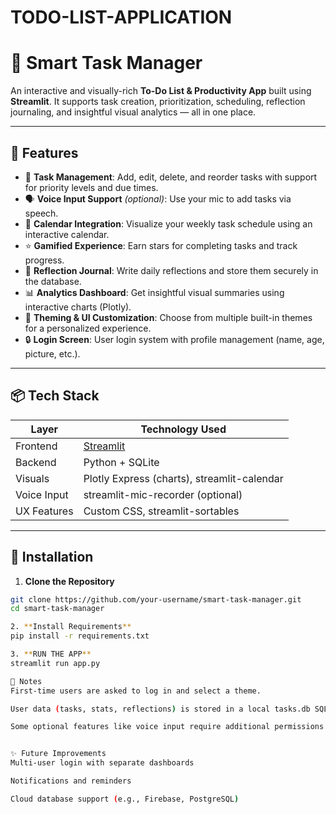 # TODO-LIST-APPLICATION
# 📝 Smart Task Manager

An interactive and visually-rich **To-Do List & Productivity App** built using **Streamlit**. It supports task creation, prioritization, scheduling, reflection journaling, and insightful visual analytics — all in one place.

---

## 🚀 Features

- 🎯 **Task Management**: Add, edit, delete, and reorder tasks with support for priority levels and due times.
- 🗣️ **Voice Input Support** *(optional)*: Use your mic to add tasks via speech.
- 📅 **Calendar Integration**: Visualize your weekly task schedule using an interactive calendar.
- ⭐ **Gamified Experience**: Earn stars for completing tasks and track progress.
- 🧠 **Reflection Journal**: Write daily reflections and store them securely in the database.
- 📊 **Analytics Dashboard**: Get insightful visual summaries using interactive charts (Plotly).
- 🎨 **Theming & UI Customization**: Choose from multiple built-in themes for a personalized experience.
- 🔒 **Login Screen**: User login system with profile management (name, age, picture, etc.).

---

## 📦 Tech Stack

| Layer        | Technology Used                             |
|--------------|----------------------------------------------|
| Frontend     | [Streamlit](https://streamlit.io)           |
| Backend      | Python + SQLite                             |
| Visuals      | Plotly Express (charts), streamlit-calendar |
| Voice Input  | streamlit-mic-recorder (optional)           |
| UX Features  | Custom CSS, streamlit-sortables             |

---

## 📁 Installation

1. **Clone the Repository**  
```bash
git clone https://github.com/your-username/smart-task-manager.git
cd smart-task-manager

2. **Install Requirements**
pip install -r requirements.txt

3. **RUN THE APP**
streamlit run app.py

📘 Notes
First-time users are asked to log in and select a theme.

User data (tasks, stats, reflections) is stored in a local tasks.db SQLite file.

Some optional features like voice input require additional permissions or dependencies.


✨ Future Improvements
Multi-user login with separate dashboards

Notifications and reminders

Cloud database support (e.g., Firebase, PostgreSQL)
